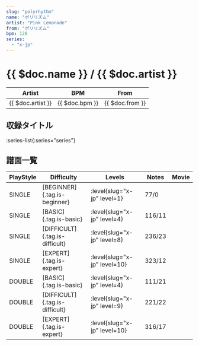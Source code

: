 ```yaml
---
slug: "polyrhythm"
name: "ポリリズム"
artist: "Pink Lemonade"
from: "ポリリズム"
bpm: 128
series:
  - "x-jp"
---
```


# {{ $doc.name }} / {{ $doc.artist }}

|Artist|BPM|From|
|------|---|----|
|{{ $doc.artist }}|{{ $doc.bpm }}|{{ $doc.from }}|

## 収録タイトル

:series-list{:series="series"}

## 譜面一覧

|PlayStyle|Difficulty|Levels|Notes|Movie|
|---------|----------|------|-----|-----|
|SINGLE|[BEGINNER]{.tag.is-beginner}|<div class="field is-grouped is-grouped-multiline"> :level{slug="x-jp" level=1}</div>|77/0||
|SINGLE|[BASIC]{.tag.is-basic}|<div class="field is-grouped is-grouped-multiline"> :level{slug="x-jp" level=4}</div>|116/11||
|SINGLE|[DIFFICULT]{.tag.is-difficult}|<div class="field is-grouped is-grouped-multiline"> :level{slug="x-jp" level=8}</div>|236/23||
|SINGLE|[EXPERT]{.tag.is-expert}|<div class="field is-grouped is-grouped-multiline"> :level{slug="x-jp" level=10}</div>|323/12||
|DOUBLE|[BASIC]{.tag.is-basic}|<div class="field is-grouped is-grouped-multiline"> :level{slug="x-jp" level=4}</div>|111/21||
|DOUBLE|[DIFFICULT]{.tag.is-difficult}|<div class="field is-grouped is-grouped-multiline"> :level{slug="x-jp" level=9}</div>|221/22||
|DOUBLE|[EXPERT]{.tag.is-expert}|<div class="field is-grouped is-grouped-multiline"> :level{slug="x-jp" level=10}</div>|316/17||
